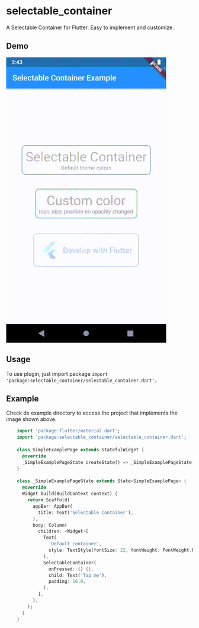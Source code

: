 # selectable_container

A Selectable Container for Flutter. Easy to implement and customize.

## Demo
![Demo: ](https://github.com/fgcan10/selectable_container/raw/master/selectableContainer.gif)

## Usage
To use plugin, just import package `import 'package:selectable_container/selectable_container.dart';`

## Example
Check de example directory to access the project that implements the image shown above.

````dart
    import 'package:flutter/material.dart';
    import 'package:selectable_container/selectable_container.dart';

    class SimpleExamplePage extends StatefulWidget {
      @override
      _SimpleExamplePageState createState() => _SimpleExamplePageState();
    }

    class _SimpleExamplePageState extends State<SimpleExamplePage> {
      @override
      Widget build(BuildContext context) {
        return Scaffold(
          appBar: AppBar(
            title: Text('Selectable Container'),
          ),
          body: Column(
            children: <Widget>[
              Text(
                'Default container',
                style: TextStyle(fontSize: 22, fontWeight: FontWeight.bold),
              ),
              SelectableContainer(
                onPressed: () {},
                child: Text('Tap me'),
                padding: 16.0,
              ),
            ],
          ),
        );
      }
    }
````
